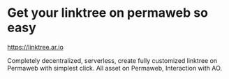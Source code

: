 # Get your linktree on permaweb so easy

https://linktree.ar.io

Completely decentralized, serverless, create fully customized linktree on Permaweb with simplest click.
All asset on Permaweb, Interaction with AO.
